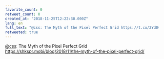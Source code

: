 ```yaml
---
favorite_count: 0
retweet_count: 0
created_at: "2018-11-25T12:22:30.000Z"
lang: en
full_text: "@css: The Myth of the Pixel Perfect Grid https://t.co/2Yd0vuDGvc"
retweeted: true
---
```


[@css](https://twitter.com/css): The Myth of the Pixel Perfect Grid
<https://shkspr.mobi/blog/2018/11/the-myth-of-the-pixel-perfect-grid/>
